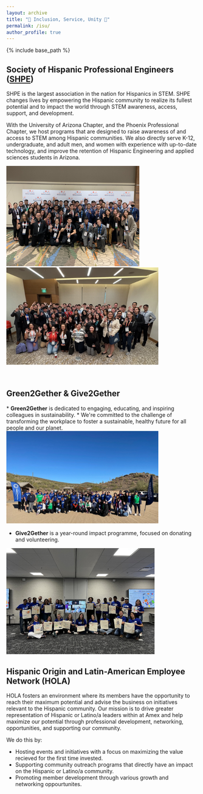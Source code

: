 ```yaml
---
layout: archive
title: "🟰 Inclusion, Service, Unity 🟰"
permalink: /isu/
author_profile: true
---
```


{% include base_path %}

<h2>Society of Hispanic Professional Engineers (<a href="https://shpe.org/" target="_blank">SHPE</a>)</h2>


SHPE is the largest association in the nation for Hispanics in STEM. SHPE changes lives by empowering the Hispanic community to realize its fullest potential and to impact the world through STEM awareness, access, support, and development. 

With the University of Arizona Chapter, and the Phoenix Professional Chapter, we host programs that are designed to raise awareness of and access to STEM among Hispanic communities. We also directly serve K-12, undergraduate, and adult men, and women with experience with up-to-date technology, and improve the retention of Hispanic Engineering and applied sciences students in Arizona. 
  
<img src="../images/2021.JPG" alt="2021 SHPE National Convention" width="350">   <img src="../images/2023.png" alt="2024 SHPE National Convention" width="400">   
    

<br>

<h2>Green2Gether & Give2Gether</h2> 
* <b>Green2Gether</b> is dedicated to engaging, educating, and inspiring colleagues in sustainability. 
* We're committed to the challenge of transforming the workplace to foster a sustainable, healthy future for all people and our planet. 

<img src="../images/IMG_1659.jpg" alt="Green2Gether" width="400">

* <b>Give2Gether</b> is a year-round impact programme, focused on donating and volunteering. 


<img src="../images/IMG_1660.jpg" alt="Serve2Gether" width="390" >  

<br>


<h2>Hispanic Origin and Latin-American Employee Network (HOLA)</h2> 
HOLA fosters an environment where its members have the opportunity to reach their maximum potential and advise the business on initiatives relevant to the Hispanic community. Our mission is to drive greater representation of Hispanic or Latino/a leaders within at Amex and help maximize our potential through professional development, networking, opportunities, and supporting our community. 

We do this by: 
* Hosting events and initiatives with a focus on maximizing the value recieved for the first time invested. 
* Supporting community outreach programs that directly have an impact on the Hispanic or Latino/a community. 
* Promoting member development through various growth and networking oppourtunites. 



